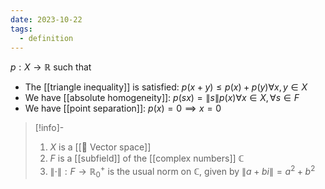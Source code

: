```yaml
---
date: 2023-10-22
tags:
  - definition
---
```

$p: X \rightarrow \mathbb{R}$ such that
- The [[triangle inequality]] is satisfied: $p(x+y) \leq p(x) + p(y) \forall x,y \in X$ 
- We have [[absolute homogeneity]]: $p(sx) = \| s \| p(x) \forall x \in X, \forall s \in F$
- We have [[point separation]]: $p(x)=0 \implies x=0$ 

>[!info]-
> 1. $X$ is a [[📘 Vector space]]
> 2. $F$ is a [[subfield]] of the [[complex numbers]] $\mathbb{C}$ 
> 3. $\| \cdot \| : F \rightarrow \mathbb{R}^+_0$ is the usual norm on $\mathbb{C}$, given by $\| a + bi \| = a^2 + b^2$ 